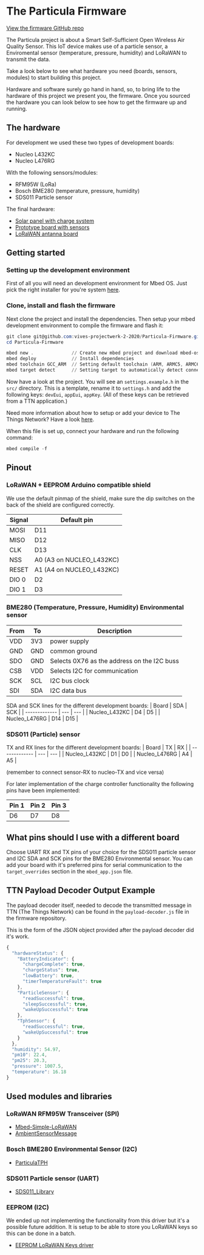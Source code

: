 # The Particula Firmware

[View the firmware GitHub repo](https://github.com/vives-projectwerk-2-2020/Particula-Firmware)

The Particula project is about a Smart Self-Sufficient Open Wireless Air Quality Sensor.
This IoT device makes use of a particle sensor, a Enviromental sensor (temperature, pressure, humidity) and LoRaWAN to transmit the data.

Take a look below to see what hardware you need (boards, sensors, modules)
to start building this project.

Hardware and software surely go hand in hand, so, to bring life to the hardware
of this project we present you, the firmware. Once you sourced the hardware
you can look below to see how to get the firmware up and running.

## The hardware

For development we used these two types of development boards:

- Nucleo L432KC
- Nucleo L476RG

With the following sensors/modules:

- RFM95W (LoRa)
- Bosch BME280 (temperature, pressure, humidity)
- SDS011 Particle sensor

The final hardware:

- [Solar panel with charge system](https://github.com/vives-projectwerk-2-2020/FinalSolarChargeSystem)
- [Prototype board with sensors](https://github.com/vives-projectwerk-2-2020/Prototype_Board_Niels.git)
- [LoRaWAN antanna board](https://github.com/vives-projectwerk-2-2020/LoRaWAN-antenna.git)

## Getting started

### Setting up the development environment

First of all you will need an development environment for Mbed OS.
Just pick the right installer for you're system [here](https://os.mbed.com/docs/mbed-os/v5.15/tools/installation-and-setup.html).

### Clone, install and flash the firmware

Next clone the project and install the dependencies.
Then setup your mbed development environment to compile the firmware and flash it:

```PowerShell
git clone git@github.com:vives-projectwerk-2-2020/Particula-Firmware.git
cd Particula-Firmware

mbed new .              // Create new mbed project and download mbed-os library
mbed deploy             // Install dependencies
mbed toolchain GCC_ARM  // Setting default toolchain (ARM, ARMC5, ARMC6, IAR, GCC_ARM)
mbed target detect      // Setting target to automatically detect connected device
```

Now have a look at the project.
You will see an `settings.example.h` in the `src/` directory.
This is a template, rename it to `settings.h` and add the following keys:
`devEui`, `appEui`, `appKey`.
(All of these keys can be retrieved from a TTN application.)

Need more information about how to setup or add your device to The Things Network?
Have a look [here](../ttn/).

When this file is set up, connect your hardware and run the following command:

```PowerShell
mbed compile -f
```

## Pinout

### LoRaWAN + EEPROM Arduino compatible shield

We use the default pinmap of the shield, make sure the dip switches on the back
of the shield are configured correctly.

| Signal | Default pin              |
| ------ | ------------------------ |
| MOSI   | D11                      |
| MISO   | D12                      |
| CLK    | D13                      |
| NSS    | A0 (A3 on NUCLEO_L432KC) |
| RESET  | A1 (A4 on NUCLEO_L432KC) |
| DIO 0  | D2                       |
| DIO 1  | D3                       |

### BME280 (Temperature, Pressure, Humidity) Environmental sensor

| From | To  | Description                                 |
| ---- | --- | ------------------------------------------- |
| VDD  | 3V3 | power supply                                |
| GND  | GND | common ground                               |
| SDO  | GND | Selects 0X76 as the address on the I2C buss |
| CSB  | VDD | Selects I2C for communication               |
| SCK  | SCL | I2C bus clock                               |
| SDI  | SDA | I2C data bus                                |

SDA and SCK lines for the different development boards:
| Board         | SDA | SCK |
| ------------- | --- | --- |
| Nucleo_L432KC | D4  | D5  |
| Nucleo_L476RG | D14 | D15 |

### SDS011 (Particle) sensor

TX and RX lines for the different development boards:
| Board         | TX  | RX  |
| ------------- | --- | --- |
| Nucleo_L432KC | D1  | D0  |
| Nucleo_L476RG | A4  | A5  |

(remember to connect sensor-RX to nucleo-TX and vice versa)

For later implementation of the charge controller functionality the following
pins have been implemented:

| Pin 1 | Pin 2 | Pin 3 |
| ----- | ----- | ----- |
| D6    | D7    | D8    |

## What pins should I use with a different board

Choose UART RX and TX pins of your choice for the SDS011 particle sensor
and I2C SDA and SCK pins for the BME280 Environmental sensor.
You can add your board with it's preferred pins for serial communication
to the `target_overrides` section in the `mbed_app.json` file.

## TTN Payload Decoder Output Example

The payload decoder itself, needed to decode the transmitted message in TTN
(The Things Network) can be found in the `payload-decoder.js`
file in the firmware repository.

This is the form of the JSON object provided after the payload decoder did
it's work.

```javascript
{
  "hardwareStatus": {
    "BatteryIndicator": {
      "chargeComplete": true,
      "chargeStatus": true,
      "lowBattery": true,
      "timerTemperatureFault": true
    },
    "ParticleSensor": {
      "readSuccessful": true,
      "sleepSuccessful": true,
      "wakeUpSuccessful": true
    },
    "TphSensor": {
      "readSuccessful": true,
      "wakeUpSuccessful": true
    }
  },
  "humidity": 54.97,
  "pm10": 22.4,
  "pm25": 20.3,
  "pressure": 1007.5,
  "temperature": 16.18
}
```

## Used modules and libraries

### LoRaWAN RFM95W Transceiver (SPI)

- [Mbed-Simple-LoRaWAN](https://github.com/sillevl/mbed-Simple-LoRaWAN)
- [AmbientSensorMessage](https://github.com/vives-projectwerk-2-2020/AmbiantSensorMessage)

### Bosch BME280 Environmental Sensor (I2C)

- [ParticulaTPH](https://github.com/vives-projectwerk-2-2020/ParticulaTPH)

### SDS011 Particle sensor (UART)

- [SDS011_Library](https://github.com/vives-projectwerk-2-2020/SDS011_Library)

### EEPROM (I2C)

We ended up not implementing the functionality from this driver but it's a
possible future addition.
It is setup to be able to store you LoRaWAN keys so this can be done in a batch.

- [EEPROM LoRaWAN Keys driver](https://github.com/vives-projectwerk-2-2020/EepromLoraWANKeys)
